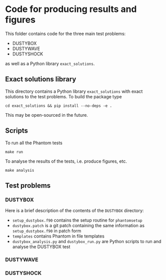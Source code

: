 Code for producing results and figures
======================================

This folder contains code for the three main test problems:

* DUSTYBOX
* DUSTYWAVE
* DUSTYSHOCK

as well as a Python library `exact_solutions`.

Exact solutions library
-----------------------

This directory contains a Python library `exact_solutions` with exact solutions to the test problems. To build the package type

```
cd exact_solutions && pip install --no-deps -e .
```

This may be open-sourced in the future.

Scripts
-------

To run all the Phantom tests

```
make run
```

To analyse the results of the tests, i.e. produce figures, etc.

```
make analysis
```

Test problems
-------------

### DUSTYBOX

Here is a brief description of the contents of the `DUSTYBOX` directory:

- `setup_dustybox.f90` contains the setup routine for `phantomsetup`
- `dustybox.patch` is a git patch containing the same information as
  `setup_dustybox.f90` in patch form
- `templates` contains Phantom in file templates
- `dustybox_analysis.py` and `dustybox_run.py` are Python scripts to run and
  analyse the DUSTYBOX test

### DUSTYWAVE

### DUSTYSHOCK
